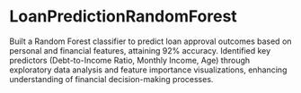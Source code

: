 # LoanPredictionRandomForest
Built a Random Forest classifier to predict loan approval outcomes based on personal and financial features, attaining 92% accuracy. Identified key predictors (Debt-to-Income Ratio, Monthly Income, Age) through exploratory data analysis and feature importance visualizations, enhancing understanding of financial decision-making processes.
